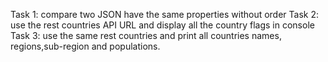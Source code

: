 Task 1: compare two JSON have the same properties without order
Task 2: use the rest countries API URL and display all the country flags in console
Task 3: use the same rest countries and print all countries names, regions,sub-region and populations.
